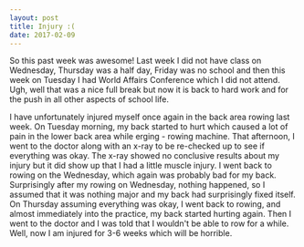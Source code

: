```yaml
---
layout: post
title: Injury :(
date: 2017-02-09
---
```


So this past week was awesome!  Last week I did not have class on Wednesday, Thursday was a half day, Friday was no school and then this week on Tuesday I had World Affairs Conference which I did not attend.  Ugh, well that was a nice full break but now it is back to hard work and for the push in all other aspects of school life.

I have unfortunately injured myself once again in the back area rowing last week.  On Tuesday morning, my back started to hurt which caused a lot of pain in the lower back area while erging - rowing machine.  That afternoon, I went to the doctor along with an x-ray to be re-checked up to see if everything was okay.  The x-ray showed no conclusive results about my injury but it did show up that I had a little muscle injury.  I went back to rowing on the Wednesday, which again was probably bad for my back.  Surprisingly after my rowing on Wednesday, nothing happened, so I assumed that it was nothing major and my back had surprisingly fixed itself.  On Thursday assuming everything was okay, I went back to rowing, and almost immediately into the practice, my back started hurting again.  Then I went to the doctor and I was told that I wouldn't be able to row for a while.  Well, now I am injured for 3-6 weeks which will be horrible.